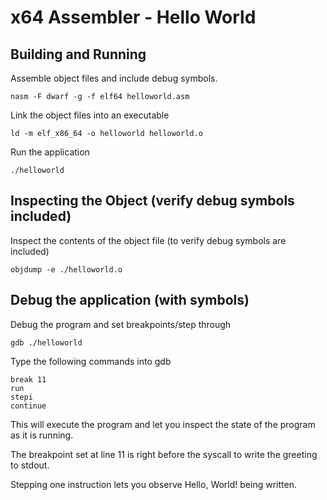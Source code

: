 # x64 Assembler - Hello World

## Building and Running
Assemble object files and include debug symbols.
```
nasm -F dwarf -g -f elf64 helloworld.asm
```

Link the object files into an executable
```
ld -m elf_x86_64 -o helloworld helloworld.o
```

Run the application
```
./helloworld
```

## Inspecting the Object (verify debug symbols included)
Inspect the contents of the object file (to verify debug symbols are included)
```
objdump -e ./helloworld.o
```

## Debug the application (with symbols)
Debug the program and set breakpoints/step through
```
gdb ./helloworld
```

Type the following commands into gdb
```
break 11
run
stepi
continue
```

This will execute the program and let you inspect the state of the program as 
it is running.

The breakpoint set at line 11 is right before the syscall to write the greeting
to stdout.

Stepping one instruction lets you observe Hello, World! being written.